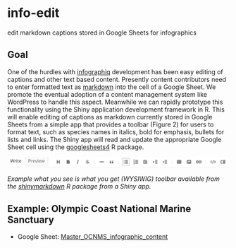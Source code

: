 # info-edit
edit markdown captions stored in Google Sheets for infographics

## Goal

One of the hurdles with [infographiq](https://marinebon.github.io/infographiq/) development has been easy editing of captions and other text based content. Presently content contributors need to enter formatted text as [markdown](https://www.markdownguide.org) into the cell of a Google Sheet. We promote the eventual adoption of a content management system like WordPress to handle this aspect. Meanwhile we can rapidly prototype this functionality using the Shiny application development framework in R. This will enable editing of captions as markdown currently stored in Google Sheets from a simple app that provides a toolbar (Figure 2) for users to format text, such as species names in italics, bold for emphasis, bullets for lists and links. The Shiny app will read and update the appropriate Google Sheet cell using the [googlesheets4](https://googlesheets4.tidyverse.org) R package.

![](./images/shinymarkdown_toolbar.png)

_Example what you see is what you get (WYSIWIG) toolbar available from the [shinymarkdown](https://github.com/jdtrat/shinymarkdown#demos) R package from a Shiny app._

## Example: Olympic Coast National Marine Sanctuary

* Google Sheet: [Master\_OCNMS\_infographic\_content](https://docs.google.com/spreadsheets/d/1C5YAp77WcnblHoIRwA_rloAagkLn0gDcJCda8E8Efu4/edit#gid=1920488482)
